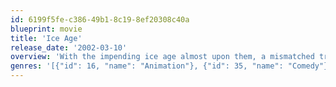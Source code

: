```yaml
---
id: 6199f5fe-c386-49b1-8c19-8ef20308c40a
blueprint: movie
title: 'Ice Age'
release_date: '2002-03-10'
overview: 'With the impending ice age almost upon them, a mismatched trio of prehistoric critters – Manny the woolly mammoth, Diego the saber-toothed tiger and Sid the giant sloth – find an orphaned infant and decide to return it to its human parents. Along the way, the unlikely allies become friends but, when enemies attack, their quest takes on far nobler aims.'
genres: '[{"id": 16, "name": "Animation"}, {"id": 35, "name": "Comedy"}, {"id": 10751, "name": "Family"}, {"id": 12, "name": "Adventure"}]'
---
```

